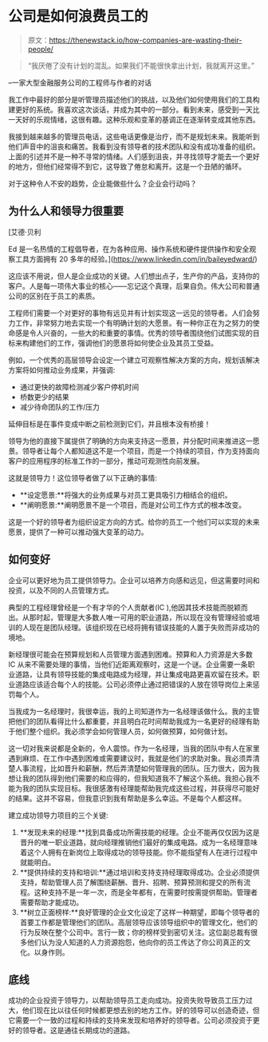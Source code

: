# 公司是如何浪费员工的

> 原文：<https://thenewstack.io/how-companies-are-wasting-their-people/>

> “我厌倦了没有计划的混乱。如果我们不能很快拿出计划，我就离开这里。”

–一家大型金融服务公司的工程师与作者的对话

我工作中最好的部分是听管理员描述他们的挑战，以及他们如何使用我们的工具构建更好的系统。我喜欢这次谈话，并成为其中的一部分。看到未来，感受到一天比一天好的乐观情绪，这很有趣。这种乐观和变革的基调正在逐渐转变成其他东西。

我接到越来越多的管理员电话，这些电话更像是治疗，而不是规划未来。我能听到他们声音中的沮丧和痛苦。我看到没有领导者的技术团队和没有成功准备的组织。上面的引述并不是一种不寻常的情绪。人们感到沮丧，并寻找领导才能去一个更好的地方，但他们经常得不到它，这导致了倦怠和离开。这是一个丑陋的循环。

对于这种令人不安的趋势，企业能做些什么？企业会行动吗？

## 为什么人和领导力很重要

 [艾德·贝利

Ed 是一名热情的工程倡导者，在为各种应用、操作系统和硬件提供操作和安全观察工具方面拥有 20 多年的经验。](https://www.linkedin.com/in/baileyedward/) 

这应该不用说，但人是企业成功的关键。人们想出点子，生产你的产品，支持你的客户。人是每一项伟大事业的核心——忘记这个真理，后果自负。伟大公司和普通公司的区别在于员工的素质。

工程师们需要一个对更好的事物有远见并有计划实现这一远见的领导者。人们会努力工作，非常努力地去实现一个有明确计划的大愿景。有一种你正在为之努力的使命感是令人兴奋的，一些大的和重要的事情。优秀的领导者围绕他们试图实现的目标来构建他们的工作，强调他们的愿景将如何使企业及其员工受益。

例如，一个优秀的高层领导会设定一个建立可观察性解决方案的方向，规划该解决方案将如何推动业务成果，并强调:

*   通过更快的故障检测减少客户停机时间
*   桥数更少的结果
*   减少待命团队的工作/压力

延伸目标是在事件变成中断之前检测到它们，并且根本没有桥接！

领导为他的直接下属提供了明确的方向来支持这一愿景，并分配时间来推进这一愿景。领导者让每个人都知道这不是一个项目，而是一个持续的项目，作为支持面向客户的应用程序的标准工作的一部分，推动可观测性向前发展。

这就是领导力！这位领导者做了以下正确的事情:

*   **设定愿景:**将强大的业务成果与对员工更具吸引力相结合的组织。
*   **阐明愿景:**阐明愿景不是一个项目，而是对公司工作方式的根本改变。

这是一个好的领导者为组织设定方向的方式。给你的员工一个他们可以实现的未来愿景，提供了一种可以推动强大变革的动力。

## 如何变好

企业可以更好地为员工提供领导力。企业可以培养方向感和远见，但这需要时间和投资，以及不同的人员管理方式。

典型的工程经理曾经是一个有才华的个人贡献者(IC ),他因其技术技能而脱颖而出。从那时起，管理是大多数人唯一可用的职业道路，所以现在没有管理经验或培训的人现在是团队经理。该组织现在已经将拥有错误技能的人置于失败而非成功的境地。

新经理很可能会在预算规划和人员管理方面遇到困难。预算和人力资源是大多数 IC 从来不需要处理的事情，当他们近距离观察时，这是一个谜。企业需要一条职业道路，让具有领导技能的集成电路成为经理，并让集成电路更喜欢留在技术。职业道路应该适合每个人的技能。公司必须停止通过把错误的人放在领导岗位上来惩罚每个人。

当我成为一名经理时，我很幸运，我的上司知道作为一名经理该做什么。我的主管把他们的团队看得比什么都重要，并且明白花时间帮助我成为一名更好的经理有助于他们整个组织。我必须学会如何管理人员，如何做预算，如何做计划。

这一切对我来说都是全新的，令人震惊。作为一名经理，当我的团队中有人在家里遇到麻烦、在工作中遇到困难或需要建议时，我就是他们的求助对象。我必须弄清楚人事流程，比如晋升和薪酬，然后弄清楚如何管理我的团队。压力很大，因为我想让我的团队得到他们需要的和应得的，但我知道我不了解这个系统。我担心我不能为我的团队实现目标。我很感激有经理能帮助我完成这些过程，并获得尽可能好的结果。这并不容易，但我意识到我有帮助是多么幸运。不是每个人都这样。

建立成功领导力项目的三个关键:

1.  **发现未来的经理:**找到具备成功所需技能的经理。企业不能再仅仅因为这是晋升的唯一职业道路，就向经理推销他们最好的集成电路。成为一名经理意味着这个人拥有在新岗位上取得成功的领导技能。你不能指望有人在进行过程中就能明白。
2.  **提供持续的支持和培训:**通过培训和支持支持经理取得成功。企业必须提供支持，帮助管理人员了解围绕薪酬、晋升、招聘、预算预测和提交的所有流程。这种支持不是一年一次，而是全年都有，在需要时按需提供帮助。管理者需要帮助才能成功。
3.  **树立正面榜样:**良好管理的企业文化设定了这样一种期望，即每个领导者的首要工作都是管理他们的团队。高层领导应该领导组织中的管理文化，他们的行为反映在整个公司中。言行一致；你的榜样受到密切关注。这位副总裁有很多他们认为没人知道的人力资源抱怨，他向你的员工传达了你公司真正的文化。以身作则。

## 底线

成功的企业投资于领导力，以帮助领导员工走向成功。投资失败导致员工压力过大，他们现在比以往任何时候都更想去别的地方工作。好的领导可以创造奇迹，但它需要一个一致的过程和持续的支持来发现和培养好的领导者。公司必须投资于更好的领导者。这是通往长期成功的道路。

<svg xmlns:xlink="http://www.w3.org/1999/xlink" viewBox="0 0 68 31" version="1.1"><title>Group</title> <desc>Created with Sketch.</desc></svg>